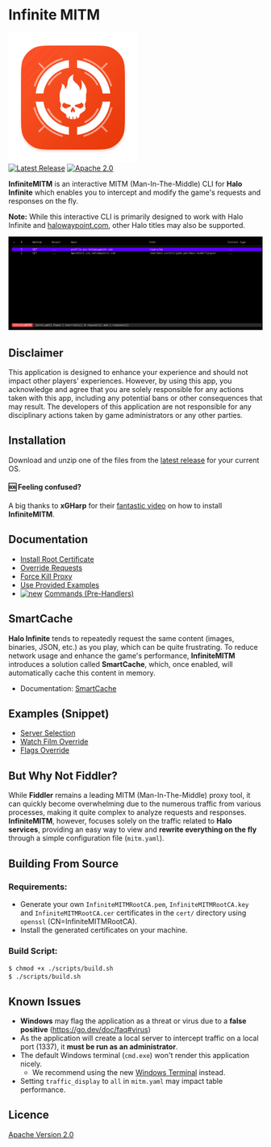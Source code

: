 # Infinite MITM

<p>
    <img alt="InfiniteMITM" title="InfiniteMITM" src="./assets/logo.png" width="256">
    <br>
    <a href="https://github.com/Alexis-Bize/InfiniteMITM/releases"><img src="https://img.shields.io/github/v/release/Alexis-Bize/InfiniteMITM?include_prereleases&v=3" alt="Latest Release"></a>
    <a href="https://www.apache.org/licenses/LICENSE-2.0"><img src="https://img.shields.io/badge/License-Apache_2.0-blue.svg" alt="Apache 2.0"></a>
</p>

**InfiniteMITM** is an interactive MITM (Man-In-The-Middle) CLI for **Halo Infinite** which enables you to intercept and modify the game's requests and responses on the fly.

**Note:** While this interactive CLI is primarily designed to work with Halo Infinite and [halowaypoint.com](https://www.halowaypoint.com), other Halo titles may also be supported.

<img alt="InfiniteMITM CLI" title="InfiniteMITM CLI" src="./assets/preview.gif?v=3" width="800" />

## Disclaimer

This application is designed to enhance your experience and should not impact other players' experiences. However, by using this app, you acknowledge and agree that you are solely responsible for any actions taken with this app, including any potential bans or other consequences that may result. The developers of this application are not responsible for any disciplinary actions taken by game administrators or any other parties.

## Installation

Download and unzip one of the files from the [latest release](https://github.com/Alexis-Bize/InfiniteMITM/releases/latest) for your current OS.

#### 🆘 Feeling confused?

A big thanks to **xGHarp** for their [fantastic video](https://www.youtube.com/watch?v=tU8cdZ0SkYY) on how to install **InfiniteMITM**.

## Documentation

-   [Install Root Certificate](/docs/Install-Root-Certificate.md)
-   [Override Requests](/docs/Override-Requests.md)
-   [Force Kill Proxy](/docs/Force-Kill-Proxy.md)
-   [Use Provided Examples](/docs/Use-Provided-Examples.md)
-   [<img src="https://img.shields.io/badge/new-FF6F6D" alt="new">](/docs/Commands.md) [Commands (Pre-Handlers)](/docs/Commands.md)

## SmartCache

**Halo Infinite** tends to repeatedly request the same content (images, binaries, JSON, etc.) as you play, which can be quite frustrating. To reduce network usage and enhance the game's performance, **InfiniteMITM** introduces a solution called **SmartCache**, which, once enabled, will automatically cache this content in memory.

-   Documentation: [SmartCache](/docs/SmartCache.md)

## Examples (Snippet)

-   [Server Selection](/examples/server-selection)
-   [Watch Film Override](/examples/watch-film-override)
-   [Flags Override](/examples/flags-override)

## But Why Not Fiddler?

While **Fiddler** remains a leading MITM (Man-In-The-Middle) proxy tool, it can quickly become overwhelming due to the numerous traffic from various processes, making it quite complex to analyze requests and responses. **InfiniteMITM**, however, focuses solely on the traffic related to **Halo services**, providing an easy way to view and **rewrite everything on the fly** through a simple configuration file (`mitm.yaml`).

## Building From Source

### Requirements:

-   Generate your own `InfiniteMITMRootCA.pem`, `InfiniteMITMRootCA.key` and `InfiniteMITMRootCA.cer` certificates in the `cert/` directory using `openssl` (CN=InfiniteMITMRootCA).
-   Install the generated certificates on your machine.

### Build Script:

```shell
$ chmod +x ./scripts/build.sh
$ ./scripts/build.sh
```

## Known Issues

-   **Windows** may flag the application as a threat or virus due to a **false positive** (https://go.dev/doc/faq#virus)
-   As the application will create a local server to intercept traffic on a local port (1337), it **must be run as an administrator**.
-   The default Windows terminal (`cmd.exe`) won't render this application nicely.
    -   We recommend using the new [Windows Terminal](https://www.microsoft.com/p/windows-terminal-preview/9n0dx20hk701) instead.
-   Setting `traffic_display` to `all` in `mitm.yaml` may impact table performance.

## Licence

[Apache Version 2.0](/LICENCE)
